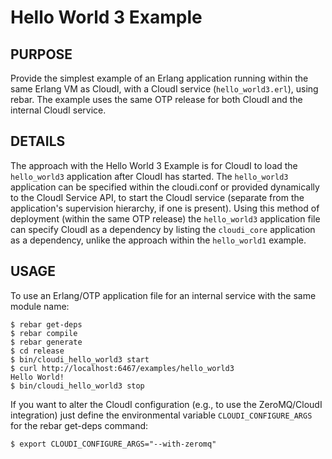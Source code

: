 # Hello World 3 Example

## PURPOSE

Provide the simplest example of an Erlang application running within the same
Erlang VM as CloudI, with a CloudI service (`hello_world3.erl`), using rebar.
The example uses the same OTP release for both CloudI and the internal CloudI
service.

## DETAILS

The approach with the Hello World 3 Example is for CloudI to load the
`hello_world3` application after CloudI has started.  The `hello_world3`
application can be specified within the cloudi.conf or provided
dynamically to the CloudI Service API, to start the CloudI service
(separate from the application's supervision hierarchy, if one is present).
Using this method of deployment (within the same OTP release) the
`hello_world3` application file can specify CloudI as a dependency by
listing the `cloudi_core` application as a dependency, unlike the
approach within the `hello_world1` example.

## USAGE

To use an Erlang/OTP application file for an internal service with the same
module name:

    $ rebar get-deps
    $ rebar compile
    $ rebar generate
    $ cd release
    $ bin/cloudi_hello_world3 start
    $ curl http://localhost:6467/examples/hello_world3
    Hello World!
    $ bin/cloudi_hello_world3 stop

If you want to alter the CloudI configuration
(e.g., to use the ZeroMQ/CloudI integration)
just define the environmental variable `CLOUDI_CONFIGURE_ARGS` for the
rebar get-deps command:

    $ export CLOUDI_CONFIGURE_ARGS="--with-zeromq"
